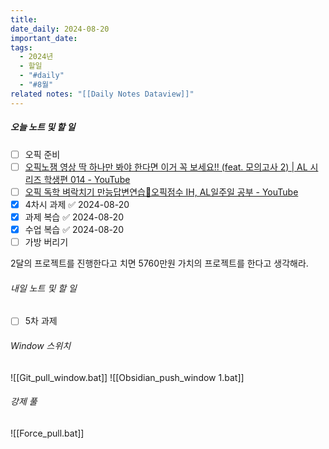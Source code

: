 ```yaml
---
title: 
date_daily: 2024-08-20
important_date: 
tags:
  - 2024년
  - 할일
  - "#daily"
  - "#8월"
related notes: "[[Daily Notes Dataview]]"
---
```

##### 오늘 노트 및 할 일 
- [ ] 오픽 준비
- [ ] [오픽노잼 영상 딱 하나만 봐야 한다면 이거 꼭 보세요!! (feat. 모의고사 2) | AL 시리즈 학생편 014 - YouTube](https://www.youtube.com/watch?v=VB_0XOmqfAA&t=270s)
- [ ] [오픽 독학 벼락치기 만능답변연습🍁오픽점수 IH, AL일주일 공부 - YouTube](https://www.youtube.com/watch?v=1bKHC-fV4ak&t=2s)
- [x] 4차시 과제 ✅ 2024-08-20
- [x] 과제 복습 ✅ 2024-08-20
- [x] 수업 복습 ✅ 2024-08-20
- [ ] 가방 버리기

2달의 프로젝트를 진행한다고 치면 5760만원 가치의 프로젝트를 한다고 생각해라.


###### 내일 노트 및 할 일
- [ ] 5차 과제


######  Window 스위치
![[Git_pull_window.bat]]
![[Obsidian_push_window 1.bat]]



###### 강제 풀
![[Force_pull.bat]]